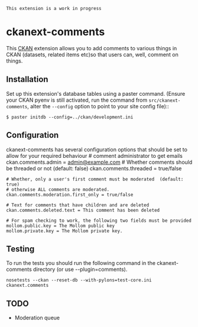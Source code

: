 ```
This extension is a work in progress
```
# ckanext-comments

This [CKAN](http://ckan.org) extension allows you to add comments to
various things in CKAN (datasets, related items etc)so that users can,
well, comment on things.

## Installation
Set up this extension's database tables using a paster command. (Ensure your CKAN pyenv is still activated, run the command from ``src/ckanext-comments``, alter the ``--config`` option to point to your site config file)::

    $ paster initdb --config=../ckan/development.ini
## Configuration

ckanext-comments has several configuration options that should be set to allow for your required behaviour
    # comment administrator to get emails
    ckan.comments.admin = admin@example.com
    # Whether comments should be threaded or not (default: false)
    ckan.comments.threaded = true/false

    # Whether, only a user's first comment must be moderated  (default: true)
    # otherwise ALL comments are moderated.
    ckan.comments.moderation.first_only = true/false

    # Text for comments that have children and are deleted
    ckan.comments.deleted.text = This comment has been deleted

    # For spam checking to work, the following two fields must be provided
    mollom.public.key = The Mollom public key
    mollom.private.key = The Mollom private key.


## Testing
To run the tests you should run the following command in the ckanext-comments directory (or use --plugin=comments).

    nosetests --ckan --reset-db --with-pylons=test-core.ini ckanext.comments




## TODO

 * Moderation queue
